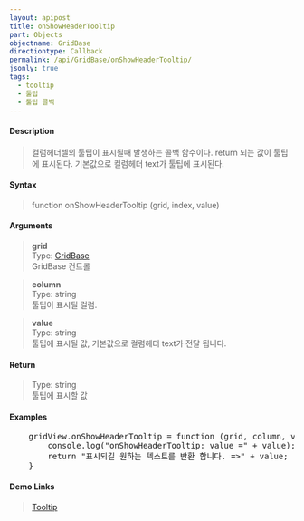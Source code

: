 ```yaml
---
layout: apipost
title: onShowHeaderTooltip
part: Objects
objectname: GridBase
directiontype: Callback
permalink: /api/GridBase/onShowHeaderTooltip/
jsonly: true
tags:
  - tooltip
  - 툴팁
  - 툴팁 콜백  
---
```


#### Description

> 컬럼헤더셀의 툴팁이 표시될때 발생하는 콜백 함수이다. return 되는 값이 툴팁에 표시된다. 기본값으로 컬럼헤더 text가 툴팁에 표시된다.   

#### Syntax

> function onShowHeaderTooltip (grid, index, value)  

#### Arguments

> **grid**  
> Type: [GridBase](/api/GridBase/)  
> GridBase 컨트롤  

> **column**  
> Type: string  
> 툴팁이 표시될 컬럼.    

> **value**  
> Type: string  
> 툴팁에 표시될 값, 기본값으로 컬럼헤더 text가 전달 됩니다.     

#### Return

> Type: string  
> 툴팁에 표시할 값    

#### Examples 

<pre class="prettyprint">
	gridView.onShowHeaderTooltip = function (grid, column, value) {
	    console.log("onShowHeaderTooltip: value =" + value);
        return "표시되길 원하는 텍스트를 반환 합니다. =>" + value;
	}
</pre>

#### Demo Links
> [Tooltip](http://demo.realgrid.com/Demo/ColumnTooltip)